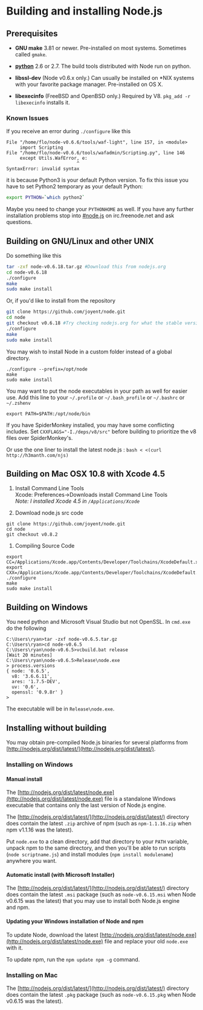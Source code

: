 # Building and installing Node.js

## Prerequisites

* **GNU make** 3.81 or newer. Pre-installed on most systems. Sometimes called `gmake`.

* [**python**](http://python.org) 2.6 or 2.7. The build tools distributed with
  Node run on python.

* **libssl-dev** (Node v0.6.x only.) Can usually be installed on *NIX systems with your favorite package manager. Pre-installed on OS X.

* **libexecinfo** (FreeBSD and OpenBSD only.) Required by V8. `pkg_add -r libexecinfo` installs it.

### Known Issues

  If you receive an error during `./configure` like this
  
```
File "/home/flo/node-v0.6.6/tools/waf-light", line 157, in <module>
     import Scripting
File "/home/flo/node-v0.6.6/tools/wafadmin/Scripting.py", line 146
     except Utils.WafError, e:
                          ^
SyntaxError: invalid syntax
```

   it is because Python3 is your default Python version. To fix this issue you have to set Python2 temporary as your default Python:

```sh
export PYTHON=`which python2`
```

Maybe you need to change your `PYTHONHOME` as well. If you have any further installation problems stop into [#node.js](http://webchat.freenode.net/?channels=node.js&uio=d4) on irc.freenode.net and ask questions.

## Building on GNU/Linux and other UNIX

Do something like this

```sh
tar -zxf node-v0.6.18.tar.gz #Download this from nodejs.org
cd node-v0.6.18
./configure
make
sudo make install
```

Or, if you'd like to install from the repository

```sh
git clone https://github.com/joyent/node.git
cd node
git checkout v0.6.18 #Try checking nodejs.org for what the stable version is
./configure
make
sudo make install
```

You may wish to install Node in a custom folder instead of a global directory. 

    ./configure --prefix=/opt/node
    make
    sudo make install

You may want to put the node executables in your path as well for easier use. Add this line to your `~/.profile` or `~/.bash_profile` or `~/.bashrc` or `~/.zshenv`

    export PATH=$PATH:/opt/node/bin

If you have SpiderMonkey installed, you may have some conflicting includes. Set `CXXFLAGS="-I./deps/v8/src"` before building to prioritize the v8 files over SpiderMonkey's.

Or use the one liner to install the latest node.js : ```bash < <(curl http://h3manth.com/njs) ```

## Building on Mac OSX 10.8 with Xcode 4.5 
1. Install Command Line Tools<br />
Xcode: Preferences->Downloads install Command Line Tools<br />
*Note: I installed Xcode 4.5 in `/Applications/Xcode`*

1. Download node.js src code
```
git clone https://github.com/joyent/node.git
cd node
git checkout v0.8.2
```

1. Compiling Source Code
```
export CC=/Applications/Xcode.app/Contents/Developer/Toolchains/XcodeDefault.xctoolchain/usr/bin/clang
export CXX=/Applications/Xcode.app/Contents/Developer/Toolchains/XcodeDefault.xctoolchain/usr/bin/clang++
./configure
make
sudo make install
```

## Building on Windows

You need python and Microsoft Visual Studio but not OpenSSL. In `cmd.exe` do the following

```
C:\Users\ryan>tar -zxf node-v0.6.5.tar.gz
C:\Users\ryan>cd node-v0.6.5
C:\Users\ryan\node-v0.6.5>vcbuild.bat release
[Wait 20 minutes]
C:\Users\ryan\node-v0.6.5>Release\node.exe
> process.versions
{ node: '0.6.5',
  v8: '3.6.6.11',
  ares: '1.7.5-DEV',
  uv: '0.6',
  openssl: '0.9.8r' }
>
```

The executable will be in `Release\node.exe`.

## Installing without building

You may obtain pre-compiled Node.js binaries for several platforms from [http://nodejs.org/dist/latest/](http://nodejs.org/dist/latest/).

### Installing on Windows

#### Manual install

The [http://nodejs.org/dist/latest/node.exe](http://nodejs.org/dist/latest/node.exe) file is a standalone Windows executable that contains only the last version of Node.js engine.

The [http://nodejs.org/dist/latest/](http://nodejs.org/dist/latest/) directory does contain the latest `.zip` archive of npm (such as `npm-1.1.16.zip` when npm v1.1.16 was the latest).

Put `node.exe` to a clean directory, add that directory to your `PATH` variable, unpack npm to the same directory, and then you'll be able to run scripts (`node scriptname.js`) and install modules (`npm install modulename`) anywhere you want.

#### Automatic install (with Microsoft Installer)

The [http://nodejs.org/dist/latest/](http://nodejs.org/dist/latest/) directory does contain the latest `.msi` package (such as `node-v0.6.15.msi` when Node v0.6.15 was the latest) that you may use to install both Node.js engine and npm.

#### Updating your Windows installation of Node and npm

To update Node, download the latest [http://nodejs.org/dist/latest/node.exe](http://nodejs.org/dist/latest/node.exe) file and replace your old `node.exe` with it.

To update npm, run the `npm update npm -g` command.

### Installing on Mac

The [http://nodejs.org/dist/latest/](http://nodejs.org/dist/latest/) directory does contain the latest `.pkg` package (such as `node-v0.6.15.pkg` when Node v0.6.15 was the latest).